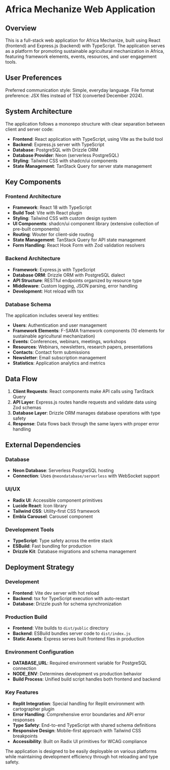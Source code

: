 # Africa Mechanize Web Application

## Overview

This is a full-stack web application for Africa Mechanize, built using React (frontend) and Express.js (backend) with TypeScript. The application serves as a platform for promoting sustainable agricultural mechanization in Africa, featuring framework elements, events, resources, and user engagement tools.

## User Preferences

Preferred communication style: Simple, everyday language.
File format preference: JSX files instead of TSX (converted December 2024).

## System Architecture

The application follows a monorepo structure with clear separation between client and server code:

- **Frontend**: React application with TypeScript, using Vite as the build tool
- **Backend**: Express.js server with TypeScript
- **Database**: PostgreSQL with Drizzle ORM
- **Database Provider**: Neon (serverless PostgreSQL)
- **Styling**: Tailwind CSS with shadcn/ui components
- **State Management**: TanStack Query for server state management

## Key Components

### Frontend Architecture
- **Framework**: React 18 with TypeScript
- **Build Tool**: Vite with React plugin
- **Styling**: Tailwind CSS with custom design system
- **UI Components**: shadcn/ui component library (extensive collection of pre-built components)
- **Routing**: Wouter for client-side routing
- **State Management**: TanStack Query for API state management
- **Form Handling**: React Hook Form with Zod validation resolvers

### Backend Architecture
- **Framework**: Express.js with TypeScript
- **Database ORM**: Drizzle ORM with PostgreSQL dialect
- **API Structure**: RESTful endpoints organized by resource type
- **Middleware**: Custom logging, JSON parsing, error handling
- **Development**: Hot reload with tsx

### Database Schema
The application includes several key entities:
- **Users**: Authentication and user management
- **Framework Elements**: F-SAMA framework components (10 elements for sustainable agricultural mechanization)
- **Events**: Conferences, webinars, meetings, workshops
- **Resources**: Webinars, newsletters, research papers, presentations
- **Contacts**: Contact form submissions
- **Newsletter**: Email subscription management
- **Statistics**: Application analytics and metrics

## Data Flow

1. **Client Requests**: React components make API calls using TanStack Query
2. **API Layer**: Express.js routes handle requests and validate data using Zod schemas
3. **Database Layer**: Drizzle ORM manages database operations with type safety
4. **Response**: Data flows back through the same layers with proper error handling

## External Dependencies

### Database
- **Neon Database**: Serverless PostgreSQL hosting
- **Connection**: Uses `@neondatabase/serverless` with WebSocket support

### UI/UX
- **Radix UI**: Accessible component primitives
- **Lucide React**: Icon library
- **Tailwind CSS**: Utility-first CSS framework
- **Embla Carousel**: Carousel component

### Development Tools
- **TypeScript**: Type safety across the entire stack
- **ESBuild**: Fast bundling for production
- **Drizzle Kit**: Database migrations and schema management

## Deployment Strategy

### Development
- **Frontend**: Vite dev server with hot reload
- **Backend**: tsx for TypeScript execution with auto-restart
- **Database**: Drizzle push for schema synchronization

### Production Build
- **Frontend**: Vite builds to `dist/public` directory
- **Backend**: ESBuild bundles server code to `dist/index.js`
- **Static Assets**: Express serves built frontend files in production

### Environment Configuration
- **DATABASE_URL**: Required environment variable for PostgreSQL connection
- **NODE_ENV**: Determines development vs production behavior
- **Build Process**: Unified build script handles both frontend and backend

### Key Features
- **Replit Integration**: Special handling for Replit environment with cartographer plugin
- **Error Handling**: Comprehensive error boundaries and API error responses
- **Type Safety**: End-to-end TypeScript with shared schema definitions
- **Responsive Design**: Mobile-first approach with Tailwind CSS breakpoints
- **Accessibility**: Built on Radix UI primitives for WCAG compliance

The application is designed to be easily deployable on various platforms while maintaining development efficiency through hot reloading and type safety.